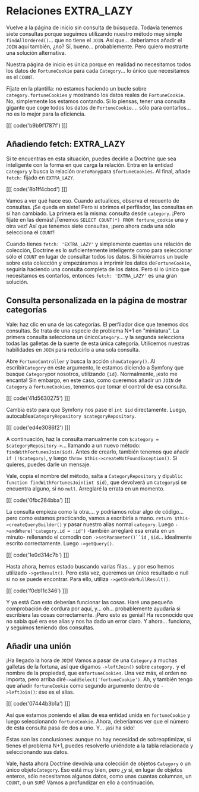 # Relaciones EXTRA_LAZY

Vuelve a la página de inicio sin consulta de búsqueda. Todavía tenemos siete consultas porque seguimos utilizando nuestro método muy simple `findAllOrdered()`... que no tiene el `JOIN`. Así que... deberíamos añadir el `JOIN` aquí también, ¿no? Sí, bueno... probablemente. Pero quiero mostrarte una solución alternativa.

Nuestra página de inicio es única porque en realidad no necesitamos todos los datos de `FortuneCookie` para cada `Category`... lo único que necesitamos es el `COUNT`.

Fíjate en la plantilla: no estamos haciendo un bucle sobre `category.fortuneCookies` y mostrando los datos reales de `FortuneCookie`. No, simplemente los estamos contando. Si lo piensas, tener una consulta gigante que coge todos los datos de `FortuneCookie`.... sólo para contarlos... no es lo mejor para la eficiencia.

[[[ code('b9b9f1787f') ]]]

## Añadiendo fetch: EXTRA_LAZY

Si te encuentras en esta situación, puedes decirle a Doctrine que sea inteligente con la forma en que carga la relación. Entra en la entidad `Category` y busca la relación `OneToMany`para `$fortuneCookies`. Al final, añade `fetch:` fijado en `EXTRA_LAZY`.

[[[ code('8b1ff4cbcd') ]]]

Vamos a ver qué hace eso. Cuando actualices, observa el recuento de consultas. ¡Se queda en siete! Pero si abrimos el perfilador, las consultas en sí han cambiado. La primera es la misma: consulta desde `category`. ¡Pero fíjate en las demás! ¡Tenemos `SELECT COUNT(*) FROM fortune_cookie` una y otra vez! Así que tenemos siete consultas, ¡pero ahora cada una sólo selecciona el `COUNT`!

Cuando tienes `fetch: 'EXTRA_LAZY'` y simplemente cuentas una relación de colección, Doctrine es lo suficientemente inteligente como para seleccionar sólo el `COUNT` en lugar de consultar todos los datos. Si hiciéramos un bucle sobre esta colección y empezáramos a imprimir los datos de`FortuneCookie`, seguiría haciendo una consulta completa de los datos. Pero si lo único que necesitamos es contarlos, entonces `fetch: 'EXTRA_LAZY'` es una gran solución.

## Consulta personalizada en la página de mostrar categorías

Vale: haz clic en una de las categorías. El perfilador dice que tenemos dos consultas. Se trata de una especie de problema N+1 en "miniatura". La primera consulta selecciona un único`Category`... y la segunda selecciona todas las galletas de la suerte de esta única categoría. Utilicemos nuestras habilidades en `JOIN` para reducirlo a una sola consulta.

Abre `FortuneController` y busca la acción `showCategory()`. Al escribir`Category` en este argumento, le estamos diciendo a Symfony que busque `Category`por nosotros, utilizando `{id}`. Normalmente, ¡esto me encanta! Sin embargo, en este caso, como queremos añadir un `JOIN` de `Category` a `fortuneCookies`, tenemos que tomar el control de esa consulta.

[[[ code('41d5630275') ]]]

Cambia esto para que Symfony nos pase el `int $id` directamente. Luego, autocablea`CategoryRepository $categoryRepository`.

[[[ code('ed4e3086f2') ]]]

A continuación, haz la consulta manualmente con `$category = $categoryRepository->`... llamando a un nuevo método: `findWithFortunesJoin($id)`. Antes de crearlo, también tenemos que añadir `if (!$category)`, y luego `throw $this->createNotFoundException()`. Si quieres, puedes darle un mensaje.

Vale, copia el nombre del método, salta a `CategoryRepository` y di`public function findWithFortunesJoin(int $id)`, que devolverá un `Category`si se encuentra alguno, si no `null`. Arreglaré la errata en un momento.

[[[ code('0fbc284bba') ]]]

La consulta empieza como la otra.... y podríamos robar algo de código... pero como estamos practicando, vamos a escribirla a mano. `return $this->createQueryBuilder()` y pasar nuestro alias normal `category`. Luego `->andWhere('category.id = :id')` -también arreglaré esa errata en un minuto- rellenando el comodín con `->setParameter()``id` , `$id`... idealmente escrito correctamente. Luego `->getQuery()`.

[[[ code('1e0d314c7b') ]]]

Hasta ahora, hemos estado buscando varias filas... y por eso hemos utilizado `->getResult()`. Pero esta vez, queremos un único resultado o null si no se puede encontrar. Para ello, utiliza `->getOneOrNullResult()`.

[[[ code('f0cb11c346') ]]]

Y ya está Con esto deberían funcionar las cosas. Haré una pequeña comprobación de cordura por aquí, y... oh... probablemente ayudaría si escribiera las cosas correctamente. ¡Pero esto es genial! Ha reconocido que no sabía qué era ese alias y nos ha dado un error claro. Y ahora... funciona, y seguimos teniendo dos consultas.

## Añadir una unión

¡Ha llegado la hora de `JOIN`! Vamos a pasar de una `Category` a muchas galletas de la fortuna, así que digamos `->leftJoin()` sobre `category.` y el nombre de la propiedad, que es`fortuneCookies`. Una vez más, el orden no importa, pero arriba diré`->addSelect('fortuneCookie')`. Ah, y también tengo que añadir `fortuneCookie` como segundo argumento dentro de `->leftJoin()`: ése es el alias.

[[[ code('07444b3b1a') ]]]

Así que estamos poniendo el alias de esa entidad unida en `fortuneCookie` y luego seleccionando `fortuneCookie`. Ahora, deberíamos ver que el número de esta consulta pasa de dos a uno. Y... ¡así ha sido!

Éstas son las conclusiones: aunque no hay necesidad de sobreoptimizar, si tienes el problema N+1, puedes resolverlo uniéndote a la tabla relacionada y seleccionando sus datos.

Vale, hasta ahora Doctrine devolvía una colección de objetos `Category` o un único objeto`Category`. Eso está muy bien, pero ¿y si, en lugar de objetos enteros, sólo necesitamos algunos datos, como unas cuantas columnas, un `COUNT`, o un `SUM`? Vamos a profundizar en ello a continuación.
